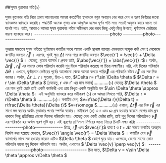 ##সুষম বৃত্তাকার গতি(২)
 
 সুষম বৃত্তাকার গতি নিয়ে প্রথম আলোচনায় আমরা কার্তেসীয় স্থানাংকে বস্তুর অবস্থান বের করে বেগ ও ত্বরণ নির্ণয়ের জন্যে ব্যাবকলন ব্যাবহার করেছি। পদ্ধতিটি অনেক সুন্দর এবং আধুনিক হলেও ঘূর্ণন গতি সত্য সত্যই
 অনুভব করার জন্যে তা যথেষ্ট নয়। তাই, আবারও আমরা সুষম বৃত্তাকার গতির সমীকরণ বের করব কিন্তু একটু ভিন্ন উপায়ে, ঘূর্ণায়মান ভেক্টরের ধারনা ব্যাবহার করে। 
 --------------------------------------photo ----------photo------------------
 
  পুনরায় সমতলে সুষম গতিতে ঘূর্ণায়মান কণাটির সাথে আমরা একটি স্থানাঙ্ক ব্যাবস্থা এমনভাবে সংযুক্ত করি যেন t সেকেন্ডে কণাটির অবস্থান $\vec{r}$ । এরপর, খুবই ক্ষুদ্র $\Delta t$ সময় পরে কণাটির অবস্থান 
  $\vec{r'} = \vec{r} + \Delta \vec{r} $ । যেহেতু, বৃত্তের ব্যাসার্ধ r ধ্রুবক তাই, $\abs{\vec{r'}} = \abs{\vec{r}} r$। অর্থাৎ, $\Delta \vec{r}$ , $\vec{r}$ এর মানের কোন পরিবর্তন করেনি শুধু 
  দিকে পরিবর্তন করেছে যা চিত্রে লক্ষ্যণীয়। ধরি, এই দিকের পরিবর্তন $\Delta \theta$ । এখানে, ঘূর্ণায়মান ভেক্টরের পূর্বের আলোচনা থেকে আমরা বলতে পারি$\vec{r}$ এর পরিবর্তন ঘটবে $\vec{r}$ এর 
  লম্ব দিক বরাবর। অর্থাৎ, $\Delta r \perp r$। 
  সুতরাং, চিত্র-২ হতে, $\Delta r= r'\sin \Delta \theta $
                     $\Delta r = r \sin \Delta \theta $ [যেহেতু, r এবং r' এর মান সমান]............(১)
  যেহেতু $\Delta \theta $ এর মান খুবই ছোট তাই একটি কার্যকরী এবং প্রায় নিখুত একটি অনুমিতি হল $\sin \Delta \theta \approx \Delta \theta $। এই অনুমিতি ব্যাবহার করে সমীকরণ (১) কে আমরা লিখতে
  পারি, $\Delta r = r\Delta \theta $ ............(২)।
  কণাটির বেগ, $v=\frac{\Delta r}{\Delta t} = r\frac{\Delta \theta}{\Delta t}$
              $v=r\omega $............(৩)
  এখানে, $\Delta \vec{r}$ এর দিক $\vec{r}$ এর সাথে লম্ব বরাবর অর্থাৎ বৃত্তাকার পথের স্পর্শক বরবার। সমীকরণ (৩) এ r এবং $\omega$ ধ্রুব হওয়ার কারনে বেগের মান ধ্রুব থাকবে কিন্তু প্রতিনিয়ত বেগের 
  দিকের পরিবর্তন হয়। যেহেতু বেগ একটি ভেক্টর রাশি, তাই শুধু দিকের পরিবর্তনেও $\vec{v}$ এর পরিবর্তন হয় অর্থাৎ ত্বরণ সৃষ্টি হয়। এই ত্বরণের রাশিমালা নির্ণয়ের জন্যে নিচের চিত্রটি লক্ষ্য করিঃ
  ---------------------photo--------------
  চিত্রে, $\vec{r}$ এবং $\vec{r'}$ দ্বারা t ও $t+\Delta t$ সময়ে কণাটির অবস্থান নির্দেশ করা হয়েছে যেখানে, $\vec{r} \angle \vec{r'} = \Delta \theta $ । কণাটির বেগ $\vec{v}$ ব্যাসার্ধের সাথে লম্ব 
  হওয়ার কারনে এটিও $\Delta \theta $ কোণে ঘুরে যায়। এক্ষেত্রে, বেগের মানের কোন পরিবর্তন হয়না শুধু দিকের পরিবর্তন হয়। অর্থার, এখানেও $ \Delta \vec{v} \perp vec{v} $। 
  -------------------photo----------------------
  চিত্র হতে, $\Delta v = v\sin \Delta \theta \approx v\Delta \theta $
